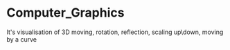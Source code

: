 # Computer_Graphics

It's visualisation of 3D moving, rotation, reflection, scaling up\down, moving by a curve
